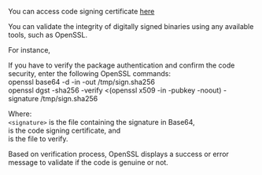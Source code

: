 You can access code signing certificate [here](https://github.com/InformaticaCloudApplicationIntegration/Tools/tree/master/IICS%20Asset%20Management%20CLI/certificates/)  

You can validate the integrity of digitally signed binaries using any available tools, such as OpenSSL.  

For instance, 

If you have to verify the package authentication and confirm the code security, enter the following OpenSSL commands:  
openssl base64 -d -in <signature> -out /tmp/sign.sha256  
openssl dgst -sha256 -verify <(openssl x509 -in <cert> -pubkey -noout) -signature /tmp/sign.sha256 <file>

Where:  
  `<signature>` is the file containing the signature in Base64,  
  <cert> is the code signing certificate, and  
  <file> is the file to verify.  
     
Based on verification process, OpenSSL displays a success or error message to validate if the code is genuine or not.
